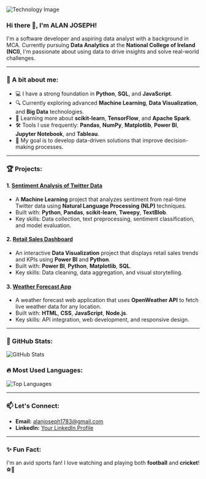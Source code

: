 ![Technology Image](https://your-image-url-here.com)
### Hi there 👋, I'm ALAN JOSEPH!

I'm a software developer and aspiring data analyst with a background in MCA. Currently pursuing **Data Analytics** at the **National College of Ireland (NCI)**, I'm passionate about using data to drive insights and solve real-world challenges.

---

### 🚀 A bit about me:
- 💻 I have a strong foundation in **Python**, **SQL**, and **JavaScript**.
- 🔍 Currently exploring advanced **Machine Learning**, **Data Visualization**, and **Big Data** technologies.
- 🌱 Learning more about **scikit-learn**, **TensorFlow**, and **Apache Spark**.
- 🛠️ Tools I use frequently: **Pandas**, **NumPy**, **Matplotlib**, **Power BI**, **Jupyter Notebook**, and **Tableau**.
- 🎯 My goal is to develop data-driven solutions that improve decision-making processes.

---

### 🏆 Projects:

#### 1. [Sentiment Analysis of Twitter Data](https://github.com/yourusername/twitter-sentiment-analysis)
- A **Machine Learning** project that analyzes sentiment from real-time Twitter data using **Natural Language Processing (NLP)** techniques.
- Built with: **Python**, **Pandas**, **scikit-learn**, **Tweepy**, **TextBlob**.
- Key skills: Data collection, text preprocessing, sentiment classification, and model evaluation.

#### 2. [Retail Sales Dashboard](https://github.com/yourusername/retail-sales-dashboard)
- An interactive **Data Visualization** project that displays retail sales trends and KPIs using **Power BI** and **Python**.
- Built with: **Power BI**, **Python**, **Matplotlib**, **SQL**.
- Key skills: Data cleaning, data aggregation, and visual storytelling.

#### 3. [Weather Forecast App](https://github.com/yourusername/weather-forecast-app)
- A weather forecast web application that uses **OpenWeather API** to fetch live weather data for any location.
- Built with: **HTML**, **CSS**, **JavaScript**, **Node.js**.
- Key skills: API integration, web development, and responsive design.

---

### 🌟 GitHub Stats:
![GitHub Stats](https://github-readme-stats.vercel.app/api?username=ALANJOSEPH007&show_icons=true&theme=radical)

### 🔥 Most Used Languages:
![Top Languages](https://github-readme-stats.vercel.app/api/top-langs/?username=ALANJOSEPH007&layout=compact&theme=radical)

---

### 📫 Let's Connect:
- **Email:** alanjoseph1783@gmail.com
- **LinkedIn:** [Your LinkedIn Profile](https://www.linkedin.com/in/yourprofile)


---

### ✨ Fun Fact:
I'm an avid sports fan! I love watching and playing both **football** and **cricket**! ⚽🏏
